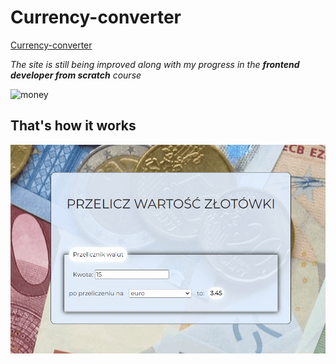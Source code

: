 # Currency-converter
[Currency-converter](https://agnieszkadeja.github.io/Currency-converter/)

*The site is still being improved along with my progress in the ***frontend developer from scratch*** course*

![money](https://i.postimg.cc/s2K8xTpN/money.png)

## That's how it works

![That's how it works](https://github.com/AgnieszkaDeja/Currency-converter/blob/main/images/CC.readme.gif?raw=true)
